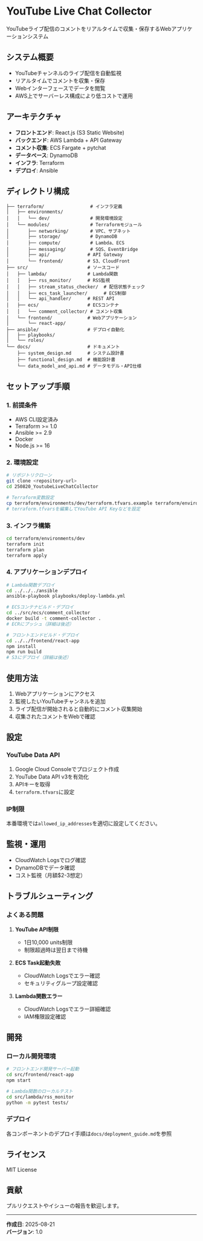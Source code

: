 # YouTube Live Chat Collector

YouTubeライブ配信のコメントをリアルタイムで収集・保存するWebアプリケーションシステム

## システム概要

- YouTubeチャンネルのライブ配信を自動監視
- リアルタイムでコメントを収集・保存
- Webインターフェースでデータを閲覧
- AWS上でサーバーレス構成により低コストで運用

## アーキテクチャ

- **フロントエンド**: React.js (S3 Static Website)
- **バックエンド**: AWS Lambda + API Gateway
- **コメント収集**: ECS Fargate + pytchat
- **データベース**: DynamoDB
- **インフラ**: Terraform
- **デプロイ**: Ansible

## ディレクトリ構成

```
├── terraform/                 # インフラ定義
│   ├── environments/
│   │   └── dev/               # 開発環境設定
│   └── modules/               # Terraformモジュール
│       ├── networking/        # VPC、サブネット
│       ├── storage/           # DynamoDB
│       ├── compute/           # Lambda、ECS
│       ├── messaging/         # SQS、EventBridge
│       ├── api/              # API Gateway
│       └── frontend/         # S3、CloudFront
├── src/                      # ソースコード
│   ├── lambda/               # Lambda関数
│   │   ├── rss_monitor/      # RSS監視
│   │   ├── stream_status_checker/  # 配信状態チェック
│   │   ├── ecs_task_launcher/      # ECS制御
│   │   └── api_handler/      # REST API
│   ├── ecs/                  # ECSコンテナ
│   │   └── comment_collector/ # コメント収集
│   └── frontend/             # Webアプリケーション
│       └── react-app/
├── ansible/                  # デプロイ自動化
│   ├── playbooks/
│   └── roles/
└── docs/                     # ドキュメント
    ├── system_design.md      # システム設計書
    ├── functional_design.md  # 機能設計書
    └── data_model_and_api.md # データモデル・API仕様
```

## セットアップ手順

### 1. 前提条件

- AWS CLI設定済み
- Terraform >= 1.0
- Ansible >= 2.9
- Docker
- Node.js >= 16

### 2. 環境設定

```bash
# リポジトリクローン
git clone <repository-url>
cd 250820_YoutubeLiveChatCollector

# Terraform変数設定
cp terraform/environments/dev/terraform.tfvars.example terraform/environments/dev/terraform.tfvars
# terraform.tfvarsを編集してYouTube API Keyなどを設定
```

### 3. インフラ構築

```bash
cd terraform/environments/dev
terraform init
terraform plan
terraform apply
```

### 4. アプリケーションデプロイ

```bash
# Lambda関数デプロイ
cd ../../../ansible
ansible-playbook playbooks/deploy-lambda.yml

# ECSコンテナビルド・デプロイ
cd ../src/ecs/comment_collector
docker build -t comment-collector .
# ECRにプッシュ（詳細は後述）

# フロントエンドビルド・デプロイ
cd ../../frontend/react-app
npm install
npm run build
# S3にデプロイ（詳細は後述）
```

## 使用方法

1. Webアプリケーションにアクセス
2. 監視したいYouTubeチャンネルを追加
3. ライブ配信が開始されると自動的にコメント収集開始
4. 収集されたコメントをWebで確認

## 設定

### YouTube Data API

1. Google Cloud Consoleでプロジェクト作成
2. YouTube Data API v3を有効化
3. APIキーを取得
4. `terraform.tfvars`に設定

### IP制限

本番環境では`allowed_ip_addresses`を適切に設定してください。

## 監視・運用

- CloudWatch Logsでログ確認
- DynamoDBでデータ確認
- コスト監視（月額$2-3想定）

## トラブルシューティング

### よくある問題

1. **YouTube API制限**
   - 1日10,000 units制限
   - 制限超過時は翌日まで待機

2. **ECS Task起動失敗**
   - CloudWatch Logsでエラー確認
   - セキュリティグループ設定確認

3. **Lambda関数エラー**
   - CloudWatch Logsでエラー詳細確認
   - IAM権限設定確認

## 開発

### ローカル開発環境

```bash
# フロントエンド開発サーバー起動
cd src/frontend/react-app
npm start

# Lambda関数のローカルテスト
cd src/lambda/rss_monitor
python -m pytest tests/
```

### デプロイ

各コンポーネントのデプロイ手順は`docs/deployment_guide.md`を参照

## ライセンス

MIT License

## 貢献

プルリクエストやイシューの報告を歓迎します。

---

**作成日**: 2025-08-21  
**バージョン**: 1.0
